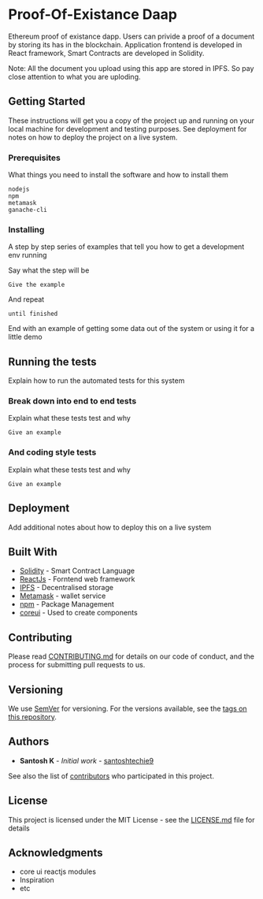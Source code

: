 # Proof-Of-Existance Daap

Ethereum proof of existance dapp. Users can privide a proof of a document by storing its has in the blockchain. Application frontend is developed in React framework, Smart Contracts are developed in Solidity. 

Note: All the document you upload using this app are stored in IPFS. So pay close attention to what you are uploding.

## Getting Started

These instructions will get you a copy of the project up and running on your local machine for development and testing purposes. See deployment for notes on how to deploy the project on a live system.

### Prerequisites

What things you need to install the software and how to install them

```
nodejs
npm
metamask
ganache-cli
```

### Installing

A step by step series of examples that tell you how to get a development env running

Say what the step will be

```
Give the example
```

And repeat

```
until finished
```

End with an example of getting some data out of the system or using it for a little demo

## Running the tests

Explain how to run the automated tests for this system

### Break down into end to end tests

Explain what these tests test and why

```
Give an example
```

### And coding style tests

Explain what these tests test and why

```
Give an example
```

## Deployment

Add additional notes about how to deploy this on a live system

## Built With

* [Solidity](https://reactjs.org/docs/getting-started.html) - Smart Contract Language
* [ReactJs](https://reactjs.org/docs/getting-started.html) - Forntend web framework 
* [IPFS](https://reactjs.org/docs/getting-started.html) - Decentralised storage
* [Metamask](https://reactjs.org/docs/getting-started.html) - wallet service
* [npm](https://www.npmjs.com/) - Package Management
* [coreui](https://coreui.io/v1/docs/getting-started/introduction/#reactjs) - Used to create components

## Contributing

Please read [CONTRIBUTING.md](https://gist.github.com/santoshtechie9) for details on our code of conduct, and the process for submitting pull requests to us.

## Versioning

We use [SemVer](http://semver.org/) for versioning. For the versions available, see the [tags on this repository](https://github.com/your/project/tags). 

## Authors

* **Santosh K** - *Initial work* - [santoshtechie9](https://github.com/santoshtechie9)

See also the list of [contributors](https://github.com/your/project/contributors) who participated in this project.

## License

This project is licensed under the MIT License - see the [LICENSE.md](LICENSE.md) file for details

## Acknowledgments

* core ui reactjs modules
* Inspiration
* etc
